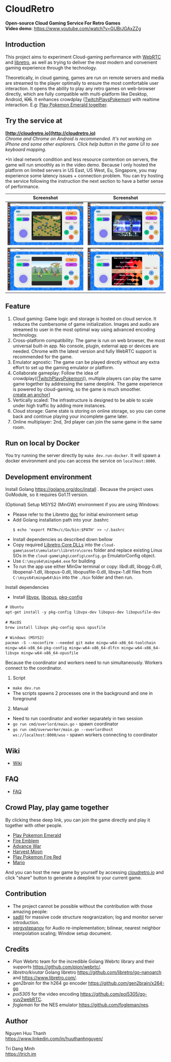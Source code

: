 # CloudRetro
**Open-source Cloud Gaming Service For Retro Games**  
**Video demo**: https://www.youtube.com/watch?v=GUBrJGAxZZg

## Introduction
This project aims to experiment Cloud-gaming performance with [WebRTC](https://github.com/pion/webrtc/) and [libretro](https://www.libretro.com/), as well as trying to deliver the most modern and convenient gaming experience through the technology. 

Theoretically, in cloud gaming, games are run on remote servers and media are streamed to the player optimally to ensure the most comfortable user interaction. It opens the ability to play any retro games on web-browser directly, which are fully compatible with multi-platform like Desktop, Android, ~~IOS~~. It enhances crowdplay ([TwitchPlaysPokemon](https://en.wikipedia.org/wiki/Twitch_Plays_Pok%C3%A9mon)) with realtime interaction. E.g: [Play Pokemon Emerald together](http://cloudretro.io/?id=652e45d78d2b91cd%7CPokemon%20-%20Emerald%20Version%20%28U%29).  

## Try the service at
**[http://cloudretro.io](http://cloudretro.io)**  
*Chrome and Chrome on Android is recommended. It's not working on iPhone and some other explorers. Click help button in the game UI to see keyboard mapping.*  

\*In ideal network condition and less resource contention on servers, the game will run smoothly as in the video demo. Because I only hosted the platform on limited servers in US East, US West, Eu, Singapore, you may experience some latency issues + connection problem. You can try hosting the service following the instruction the next section to have a better sense of performance.  

|                   Screenshot                   |                   Screenshot                   |
| :--------------------------------------------: | :--------------------------------------------: |
| ![screenshot](docs/img/landing-page-ps-hm.png) | ![screenshot](docs/img/landing-page-ps-x4.png) |
|  ![screenshot](docs/img/landing-page-gb.png)   | ![screenshot](docs/img/landing-page-front.png) |

## Feature
1. Cloud gaming: Game logic and storage is hosted on cloud service. It reduces the cumbersome of game initialization. Images and audio are streamed to user in the most optimal way using advanced encoding technology.
2. Cross-platform compatibility: The game is run on web browser, the most universal built-in app. No console, plugin, external app or devices are needed. Chrome with the latest version and fully WebRTC support is recommended for the game. 
3. Emulator agnostic: The game can be played directly without any extra effort to set up the gaming emulator or platform.
4. Collaborate gameplay: Follow the idea of crowdplay(([TwitchPlaysPokemon](https://en.wikipedia.org/wiki/Twitch_Plays_Pok%C3%A9mon))), multiple players can play the same game together by addressing the same deeplink. The game experience is powered by cloud-gaming, so the game is much smoother.  
[create an anchor](#anchors-in-markdown)]
5. Vertically scaled: The infrastructure is designed to be able to scale under high traffic by adding more instances.
6. Cloud storage: Game state is storing on online storage, so you can come back and continue playing your incomplete game later.
7. Online multiplayer: 2nd, 3rd player can join the same game in the same room.

## Run on local by Docker

You try running the server directly by `make dev.run-docker`. It will spawn a docker environment and you can access the service on `localhost:8000`.  

## Development environment

Install Golang https://golang.org/doc/install . Because the project uses GoModule, so it requires Go1.11 version.

(Optional) Setup MSYS2 (MinGW) environment if you are using Windows:
  * Please refer to the Libretro [doc](https://docs.libretro.com/development/retroarch/compilation/windows/#environment-configuration) for initial environment setup
  * Add Golang installation path into your .bashrc
    ```
    $ echo 'export PATH=/c/Go/bin:$PATH' >> ~/.bashrc
    ```
  * Install dependencies as described down bellow
  * Copy required [Libretro Core DLLs](http://buildbot.libretro.com/nightly/windows/x86_64/latest/) into the `cloud-game\assets\emulator\libretro\cores` folder and replace existing Linux SOs in the `cloud-game\pkg\config\config.go` EmulatorConfig object.
  * Use `C:\msys64\mingw64.exe` for building
  * To run the app use either MinGw terminal or copy: libdl.dll, libogg-0.dll, libopenal-1.dll, libopus-0.dll, libopusfile-0.dll, libvpx-1.dll
    files from `C:\msys64\mingw64\bin` into the `./bin` folder and then run.

Install dependencies  

  * Install [libvpx](https://www.webmproject.org/code/), [libopus](http://opus-codec.org/), [pkg-config](https://www.freedesktop.org/wiki/Software/pkg-config/)
```
# Ubuntu
apt-get install -y pkg-config libvpx-dev libopus-dev libopusfile-dev

# MacOS
brew install libvpx pkg-config opus opusfile

# Windows (MSYS2)
pacman -S --noconfirm --needed git make mingw-w64-x86_64-toolchain mingw-w64-x86_64-pkg-config mingw-w64-x86_64-dlfcn mingw-w64-x86_64-libvpx mingw-w64-x86_64-opusfile
```

Because the coordinator and workers need to run simultaneously. Workers connect to the coordinator.
1. Script
  * `make dev.run`
  * The scripts spawns 2 processes one in the background and one in foreground
2. Manual
  * Need to run coordinator and worker separately in two session
  * `go run cmd/overlord/main.go` - spawn coordinator
  * `go run cmd/overworker/main.go --overlordhost ws://localhost:8000/wso` - spawn workers connecting to coordinator

## Wiki
- [Wiki](https://github.com/giongto35/cloud-game/wiki)

## FAQ
- [FAQ](https://github.com/giongto35/cloud-game/wiki/FAQ)  

## Crowd Play, play game together
By clicking these deep link, you can join the game directly and play it together with other people.  
- [Play Pokemon Emerald](http://cloudretro.io/?id=652e45d78d2b91cd%7CPokemon%20-%20Emerald%20Version%20%28U%29) 
- [Fire Emblem](http://cloudretro.io/?id=314ea4d7f9c94d25___Fire%20Emblem%20%28U%29%20%5B%21%5D)
- [Advance War](http://cloudretro.io/?id=10fe582a7635b039___Advance%20Wars%20%28USA%29)
- [Harvest Moon](http://cloudretro.io/?id=3f7462269e976303___Harvest%20Moon%20-%20Back%20to%20Nature%20%28USA%29)
- [Play Pokemon Fire Red](http://cloudretro.io/?id=68bf168be6728020___Pokemon%20-%20Fire%20Red%20Version%20%28U%29%20%28V1.1%29) 
- [Mario](http://cloudretro.io/?id=1953c570fee1f9e4___Super%20Mario%20Bros) 

And you can host the new game by yourself by accessing [cloudretro.io](http://cloudretro.io) and click "share" button to generate a deeplink to your current game.

## Contribution
- The project cannot be possible without the contribution with those amazing people:
- [sadlil](https://github.com/sadlil) for massive code structure reogranization; log and monitor server introduction.
- [sergystepanov](https://github.com/sergystepanov/) for Audio re-implementation; bilinear, nearest neighbor interpolation scaling; Window setup document.

## Credits

* *Pion* Webrtc team for the incredible Golang Webrtc library and their supports https://github.com/pion/webrtc/.  
* *libretro/kivutar* Golang libretro https://github.com/libretro/go-nanoarch and https://www.libretro.com/.  
* *gen2brain* for the h264 go encoder https://github.com/gen2brain/x264-go
* *poi5305* for the video encoding https://github.com/poi5305/go-yuv2webRTC.  
* *fogleman* for the NES emulator https://github.com/fogleman/nes.  

## Author

Nguyen Huu Thanh  
https://www.linkedin.com/in/huuthanhnguyen/  

Tri Dang Minh  
https://trich.im  

